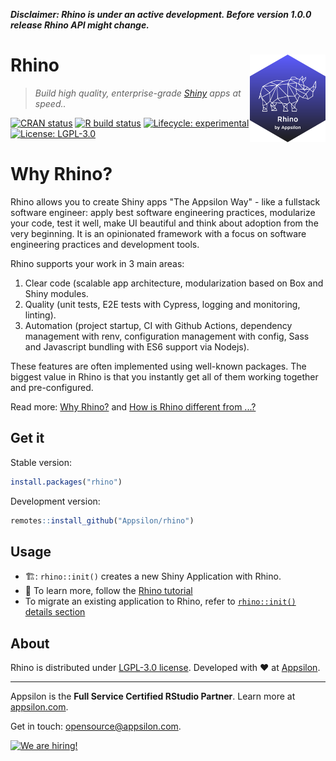 _**Disclaimer: Rhino is under an active development. Before version 1.0.0 release Rhino API might change.**_

# Rhino <a href="https://appsilon.github.io/rhino/"><img src="man/figures/rhino.png" align="right" alt="Rhino logo" style="height: 140px;"></a>
> _Build high quality, enterprise-grade [Shiny](https://shiny.rstudio.com/) apps at speed.._

<!-- badges: start -->
[![CRAN status](https://www.r-pkg.org/badges/version/rhino)](https://cran.r-project.org/package=rhino)
[![R build status](https://github.com/Appsilon/rhino/workflows/R-CMD-check/badge.svg)](https://github.com/Appsilon/rhino/actions)
[![Lifecycle: experimental](https://img.shields.io/badge/lifecycle-experimental-orange.svg)](https://lifecycle.r-lib.org/articles/stages.html#experimental)
[![License: LGPL-3.0](https://img.shields.io/badge/License-LGPL--3.0-blue.svg)][LGPL-3.0 license]
<!-- badges: end -->


# Why Rhino?
Rhino allows you to create Shiny apps "The Appsilon Way"  - like a fullstack software engineer: apply best software engineering practices, modularize your code, test it well, make UI beautiful and think about adoption from the very beginning. It is an opinionated framework with a focus on software engineering practices and development tools.

Rhino supports your work in 3 main areas:

1. Clear code (scalable app architecture, modularization based on Box and Shiny modules.
2. Quality (unit tests, E2E tests with Cypress, logging and monitoring, linting).
3. Automation (project startup, CI with Github Actions, dependency management with renv, configuration management with config, Sass and Javascript bundling with ES6 support via Nodejs).

These features are often implemented using well-known packages. The biggest value in Rhino is that you instantly get all of them working together and pre-configured.

Read more: [Why Rhino?](articles/about-why-rhino.html) and [How is Rhino different from ...?](articles/about-how-is-it-different.html)

## Get it
Stable version:
```r
install.packages("rhino")
```

Development version:
```r
remotes::install_github("Appsilon/rhino")
```

## Usage

- 🏗️: `rhino::init()` creates a new Shiny Application with Rhino.
- :rocket: To learn more, follow the [Rhino tutorial](articles/tutorial-create-your-first-rhino-app.html)
- To migrate an existing application to Rhino, refer to [`rhino::init()` details section](https://appsilon.github.io/rhino/reference/init.html#details-1)

## About

Rhino is distributed under [LGPL-3.0 license]. Developed with :heart: at [Appsilon].

---

Appsilon is the **Full Service Certified RStudio Partner**. Learn more at [appsilon.com][Appsilon].

Get in touch: opensource@appsilon.com.

<a href="https://appsilon.com/careers/"><img src="http://d2v95fjda94ghc.cloudfront.net/hiring.png" alt="We are hiring!"></a>


<!-- Links -->
[LGPL-3.0 license]: https://opensource.org/licenses/LGPL-3.0
[Appsilon]: https://appsilon.com
